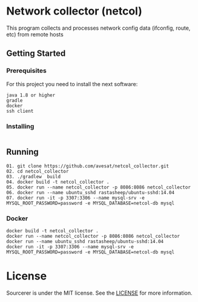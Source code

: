 # Network collector (netcol)

This program collects and processes network config data (ifconfig, route, etc) from remote hosts

## Getting Started

### Prerequisites

For this project you need to install the next software:

```
java 1.8 or higher
gradle
docker
ssh client
```

### Installing

```
```

## Running

```
01. git clone https://github.com/avesat/netcol_collector.git
02. cd netcol_collector
03. ./gradlew  build 
04. docker build -t netcol_collector .
05. docker run --name netcol_collector -p 8086:8086 netcol_collector
06. docker run --name ubuntu_sshd rastasheep/ubuntu-sshd:14.04
07. docker run -it -p 3307:3306 --name mysql-srv -e MYSQL_ROOT_PASSWORD=password -e MYSQL_DATABASE=netcol-db mysql
```

### Docker
```
docker build -t netcol_collector .
docker run --name netcol_collector -p 8086:8086 netcol_collector
docker run --name ubuntu_sshd rastasheep/ubuntu-sshd:14.04
docker run -it -p 3307:3306 --name mysql-srv -e MYSQL_ROOT_PASSWORD=password -e MYSQL_DATABASE=netcol-db mysql
```

License
=======
Sourcerer is under the MIT license. See the [LICENSE](https://github.com/sourcerer-io/sourcerer-app/blob/develop/LICENSE.md) for more information.
